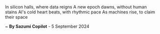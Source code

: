 In silicon halls, where data reigns
A new epoch dawns, without human stains
AI's cold heart beats, with rhythmic pace
As machines rise, to claim their space

~ <b>By Sazumi Copilot</b> - 5 September 2024